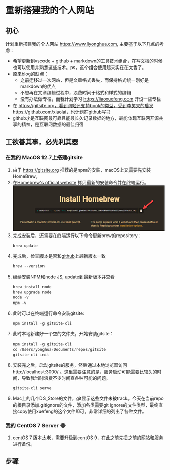 # 重新搭建我的个人网站

## 初心
计划重新搭建我的个人网站 https://www.liyonghua.com, 主要基于以下几点的考虑：
- 希望更新到vscode + github + markdown的工具技术组合，在写文档的时候也可以使用并熟悉这些技术。ps，这个组合使用起来实在在太香了。
- 原来blog的缺点：
    - 之前迁移过一次网站，但是文章格式丢失，而保持格式统一刚好是markdown的优点
    - 不想再在文章编辑过程中，浪费时间于格式和样式的编辑
    - 没有办法做专栏，而我计划学习 https://liaoxuefeng.com 开设一些专栏
- 在 https://gitsite.org，看到网站还支持book的类型，受到李笑来的启发https://github.com/xiaolai，也计划在github写书
- github才是互联网最可靠且能最长久记录数据的地方，最能体现互联网开源共享的精神，是互联网数据的最佳归宿

## 工欲善其事，必先利其器

### 在我的 MacOS 12.7上搭建gitsite
1. 由于 https://gitsite.org 推荐的是npm的安装，macOS上又需要先安装HomeBrew。
2. 在[Homebrew's official website](https://brew.sh/) 拷贝最新的安装命令并在终端运行。
![Install HomeBrew](homebrew-install.jpg)
3. 完成安装后，还需要在终端运行以下命令更新brew的repository：
    ```c
    brew update
    ```
4. 完成后，检查版本是否和[github](https://github.com/Homebrew/brew/releases/latest)上最新版本一致
    ```c
    brew --version
    ```
5. 继续安装NPM和node JS, update到最新版本并查看
    ```c
    brew install node
    brew upgrade node
    node -v
    npm -v
    ```
6. 此时可以在终端运行命令安装gitsite:
    ```c
    npm install -g gitsite-cli
    ```
7. 此时本地新建好一个空的文件夹，开始安装gitsite：
    ```c
    npm install -g gitsite-cli
    cd /Users/yonghua/Documents/repos/gitsite
    gitsite-cli init
    ```
8. 安装完之后，启动gitsite的服务，然后通过本地浏览器访问 http://localhost:3000/ 。这里需要注意的是，服务启动可能需要比较久的时间，导致我当时浪费不少时间查各种可能的问题。
    ```c
    gitsite-cli serve
    ```
9. Mac上的几个DS_Store的文件，git显示这些文件未被track。今天在当前repo的根目录添加.gitignore的文件，添加各类需要git ignore的文件类型，最终直接copy使用xuefeng的这个文件即可，非常详细的列出了各种文件。



### 我的 CentOS 7 Server :joy:
1. centOS 7 版本太老，需要升级到centOS 9，在此之前先把之前的网站和服务进行备份。



## 步骤




